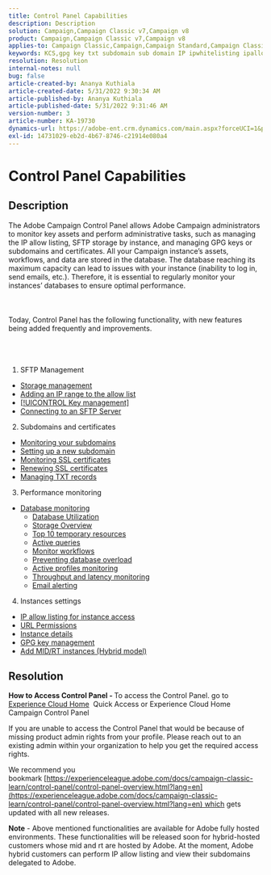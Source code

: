 ```yaml
---
title: Control Panel Capabilities
description: Description
solution: Campaign,Campaign Classic v7,Campaign v8
product: Campaign,Campaign Classic v7,Campaign v8
applies-to: Campaign Classic,Campaign,Campaign Standard,Campaign Classic v7,Campaign v8
keywords: KCS,gpg key txt subdomain sub domain IP ipwhitelisting ipallowlisting ip allow listing database workflow delegation cname csr ssl sftp txt url permission monitoring throughput
resolution: Resolution
internal-notes: null
bug: false
article-created-by: Ananya Kuthiala
article-created-date: 5/31/2022 9:30:34 AM
article-published-by: Ananya Kuthiala
article-published-date: 5/31/2022 9:31:46 AM
version-number: 3
article-number: KA-19730
dynamics-url: https://adobe-ent.crm.dynamics.com/main.aspx?forceUCI=1&pagetype=entityrecord&etn=knowledgearticle&id=6454a850-c4e0-ec11-bb3d-000d3a33df98
exl-id: 14731029-eb2d-4b67-8746-c21914e080a4
---
```

# Control Panel Capabilities

## Description


The Adobe Campaign Control Panel allows Adobe Campaign administrators to monitor key assets and perform administrative tasks, such as managing the IP allow listing, SFTP storage by instance, and managing GPG keys or subdomains and certificates. All your Campaign instance’s assets, workflows, and data are stored in the database. The database reaching its maximum capacity can lead to issues with your instance (inability to log in, send emails, etc.). Therefore, it is essential to regularly monitor your instances’ databases to ensure optimal performance.
<br><br> <br><br>
Today, Control Panel has the following functionality, with new features being added frequently and improvements.
<br><br> <br><br>
1. SFTP Management

- [Storage management](https://experienceleague.adobe.com/docs/control-panel/using/sftp-management/sftp-storage-management.html?lang=en)
- [Adding an IP range to the allow list](https://experienceleague.adobe.com/docs/control-panel/using/sftp-management/ip-range-allow-listing.html?lang=en)
- [[!UICONTROL Key management]](https://experienceleague.adobe.com/docs/control-panel/using/sftp-management/key-management.html?lang=en)
- [Connecting to an SFTP Server](https://experienceleague.adobe.com/docs/control-panel/using/sftp-management/logging-into-sftp-server.html?lang=en)




2. Subdomains and certificates

- [Monitoring your subdomains](https://experienceleague.adobe.com/docs/control-panel/using/subdomains-and-certificates/monitoring-subdomains.html?lang=en)
- [Setting up a new subdomain](https://experienceleague.adobe.com/docs/control-panel/using/subdomains-and-certificates/setting-up-new-subdomain.html?lang=en)
- [Monitoring SSL certificates](https://experienceleague.adobe.com/docs/control-panel/using/subdomains-and-certificates/monitoring-ssl-certificates.html?lang=en)
- [Renewing SSL certificates](https://experienceleague.adobe.com/docs/control-panel/using/subdomains-and-certificates/renewing-subdomain-certificate.html?lang=en)
- [Managing TXT records](https://experienceleague.adobe.com/docs/control-panel/using/subdomains-and-certificates/managing-txt-records.html?lang=en)




3. Performance monitoring

- [Database monitoring](https://experienceleague.adobe.com/docs/control-panel/using/performance-monitoring/database-monitoring/database-monitoring.html?lang=en)
   - [Database Utilization](https://experienceleague.adobe.com/docs/control-panel/using/performance-monitoring/database-monitoring/database-utilization.html?lang=en)
   - [Storage Overview](https://experienceleague.adobe.com/docs/control-panel/using/performance-monitoring/database-monitoring/database-storage-overview.html?lang=en)
   - [Top 10 temporary resources](https://experienceleague.adobe.com/docs/control-panel/using/performance-monitoring/database-monitoring/database-top-ten-resources.html?lang=en)
   - [Active queries](https://experienceleague.adobe.com/docs/control-panel/using/performance-monitoring/database-monitoring/database-active-queries.html?lang=en)
   - [Monitor workflows](https://experienceleague.adobe.com/docs/control-panel/using/performance-monitoring/database-monitoring/workflow-monitoring.html?lang=en)
   - [Preventing database overload](https://experienceleague.adobe.com/docs/control-panel/using/performance-monitoring/database-monitoring/database-preventing-overload.html?lang=en)
   - [Active profiles monitoring](https://experienceleague.adobe.com/docs/control-panel/using/performance-monitoring/active-profiles-monitoring.html?lang=en)
   - [Throughput and latency monitoring](https://experienceleague.adobe.com/docs/control-panel/using/performance-monitoring/thoughputs-latencies.html?lang=en)
   - [Email alerting](https://experienceleague.adobe.com/docs/control-panel/using/performance-monitoring/email-alerting.html?lang=en)


4. Instances settings

- [IP allow listing for instance access](https://experienceleague.adobe.com/docs/control-panel/using/instances-settings/ip-allow-listing-instance-access.html?lang=en)
- [URL Permissions](https://experienceleague.adobe.com/docs/control-panel/using/instances-settings/url-permissions.html?lang=en)
- [Instance details](https://experienceleague.adobe.com/docs/control-panel/using/instances-settings/instance-details.html?lang=en)
- [GPG key management](https://experienceleague.adobe.com/docs/control-panel/using/instances-settings/gpg-keys-management.html?lang=en)
- [Add MID/RT instances (Hybrid model)](https://experienceleague.adobe.com/docs/control-panel/using/instances-settings/external-accounts.html?lang=en)



## Resolution


<b>How to Access Control Panel - </b>To access the Control Panel. go to [Experience Cloud Home](https://experiencecloud.adobe.com)  Quick Access or Experience Cloud Home  Campaign  Control Panel

If you are unable to access the Control Panel that would be because of missing product admin rights from your profile. Please reach out to an existing admin within your organization to help you get the required access rights.

We recommend you bookmark [https://experienceleague.adobe.com/docs/campaign-classic-learn/control-panel/control-panel-overview.html?lang=en](https://experienceleague.adobe.com/docs/campaign-classic-learn/control-panel/control-panel-overview.html?lang=en) which gets updated with all new releases.



<b>Note</b> - Above mentioned functionalities are available for Adobe fully hosted environments. These functionalities will be released soon for hybrid-hosted customers whose mid and rt are hosted by Adobe. At the moment, Adobe hybrid customers can perform IP allow listing and view their subdomains delegated to Adobe.
